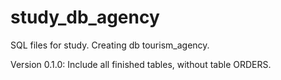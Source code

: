 # study_db_agency
SQL files for study. Creating db tourism_agency.

Version 0.1.0:
Include all finished tables, without table ORDERS.
